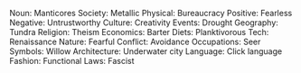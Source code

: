 Noun: Manticores
Society: Metallic
Physical: Bureaucracy
Positive: Fearless
Negative: Untrustworthy
Culture: Creativity
Events: Drought
Geography: Tundra
Religion: Theism
Economics: Barter
Diets: Planktivorous
Tech: Renaissance
Nature: Fearful
Conflict: Avoidance
Occupations: Seer
Symbols: Willow
Architecture: Underwater city
Language: Click language
Fashion: Functional
Laws: Fascist